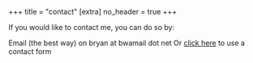 +++
title = "contact"
[extra]
no_header = true
+++

If you would like to contact me, you can do so by:

Email (the best way) on bryan at bwamail dot net
Or [click here](https://forms.gle/HCY9oqumw8n9QqRb6) to use a contact form
